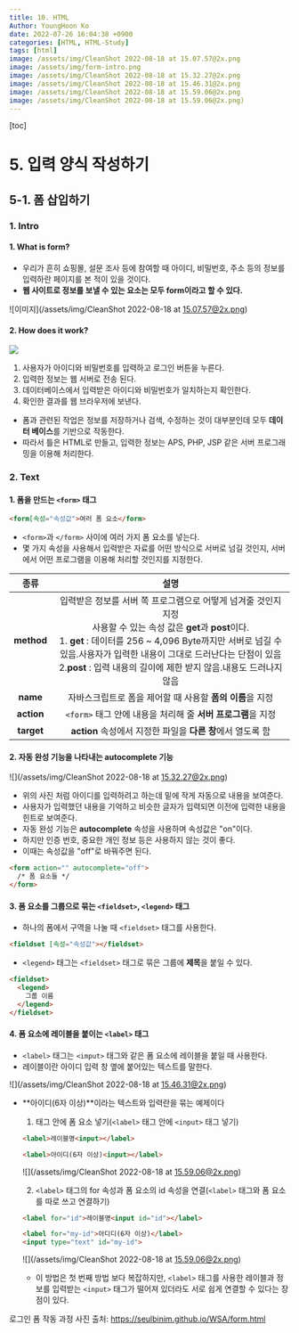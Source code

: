 ```yaml
---
title: 10. HTML
Author: YoungHoon Ko
date: 2022-07-26 16:04:38 +0900
categories: [HTML, HTML-Study]
tags: [html]
image: /assets/img/CleanShot 2022-08-18 at 15.07.57@2x.png
image: /assets/img/form-intro.png
image: /assets/img/CleanShot 2022-08-18 at 15.32.27@2x.png
image: /assets/img/CleanShot 2022-08-18 at 15.46.31@2x.png
image: /assets/img/CleanShot 2022-08-18 at 15.59.06@2x.png
image: /assets/img/CleanShot 2022-08-18 at 15.59.06@2x.png)
---
```


[toc]

# 5. 입력 양식 작성하기

## 5-1. 폼 삽입하기

### 1. Intro

#### 1. What is form?

- 우리가 흔히 쇼핑몰, 설문 조사 등에 참여할 때 아이디, 비밀번호, 주소 등의 정보를 입력하란 페이지를 본 적이 있을 것이다.
- **웹 사이트로 정보를 보낼 수 있는 요소는 모두 form이라고 할 수 있다.**

![이미지](/assets/img/CleanShot 2022-08-18 at 15.07.57@2x.png)

#### 2. How does it work?

![](/assets/img/form-intro.png)

1. 사용자가 아이디와 비밀번호를 입력하고 로그인 버튼을 누른다.
2. 입력한 정보는 웹 서버로 전송 된다.
3. 데이터베이스에서 입력받은 아이디와 비밀번호가 일치하는지 확인한다.
4. 확인한 결과를 웹 브라우저에 보낸다.

- 폼과 관련된 작업은 정보를 저장하거나 검색, 수정하는 것이 대부분인데 모두 **데이터 베이스**를 기반으로 작동한다.
- 따라서 틀은 HTML로 만들고, 입력한 정보는 APS, PHP,  JSP 같은 서버 프로그래밍을 이용해 처리한다.

### 2. Text

#### 1. 폼을 만드는 `<form>` 태그

```html
<form[속성="속성값">여러 폼 요소</form>
```

- `<form>`과 `</form>` 사이에 여러 가지 폼 요소를 넣는다.
- 몇 가지 속성을 사용해서 입력받은 자료를 어떤 방식으로 서버로 넘길 것인지, 서버에서 어떤 프로그램을 이용해 처리할 것인지를 지정한다.

|    종류    |                             설명                             |
| :--------: | :----------------------------------------------------------: |
| **method** | 입력받은 정보를 서버 쪽 프로그램으로 어떻게 넘겨줄 것인지 지정<br />사용할 수 있는 속성 값은 **get**과 **post**이다.<br />1. **get** : 데이터를 256 ~ 4,096 Byte까지만 서버로 넘길 수 있음.사용자가 입력한 내용이 그대로 드러난다는 단점이 있음<br />2.**post** : 입력 내용의 길이에 제한 받지 않음.내용도 드러나지 않음 |
|  **name**  |  자바스크립트로 폼을 제어할 때 사용할 **폼의 이름**을 지정   |
| **action** | `<form>` 태그 안에 내용을 처리해 줄 **서버 프로그램**을 지정 |
| **target** | **action** 속성에서 지정한 파일을 **다른 창**에서 열도록 함  |

#### 2. 자동 완성 기능을 나타내는 **autocomplete** 기능

![](/assets/img/CleanShot 2022-08-18 at 15.32.27@2x.png)

- 위의 사진 처럼 아이디를 입력하려고 하는데 밑에 작게 자동으로 내용을 보여준다.
- 사용자가 입력했던 내용을 기억하고 비슷한 글자가 입력되면 이전에 입력한 내용을 힌트로 보여준다.
- 자동 완성 기능은 **autocomplete** 속성을 사용하며 속성값은 "on"이다.
- 하지만 인증 번호, 중요한 개인 정보 등은 사용하지 않는 것이 좋다.
- 이때는 속성값을 "off"로 바꿔주면 된다.

```html
<form action="" autocomplete="off">
  /* 폼 요소들 */
</form>
```

#### 3. 폼 요소를 그룹으로 묶는 `<fieldset>`, `<legend>` 태그

- 하나의 폼에서 구역을 나눌 때  `<fieldset>` 태그를 사용한다.

```html
<fieldset [속성="속성값"></fieldset>
```

- `<legend>` 태그는 `<fieldset>` 태그로 묶은 그룹에 **제목**을 붙일 수 있다.

```html
<fieldset>
  <legend>
    그룹 이름
  </legend>
</fieldset>
```

#### 4. 폼 요소에 레이블을 붙이는  `<label>` 태그

- `<label>` 태그는 `<imput>` 태그와 같은 폼 요소에 레이블을 붙일 때 사용한다.
- 레이블이란 아이디 입력 창 옆에 붙어있는 텍스트를 말한다.

![](/assets/img/CleanShot 2022-08-18 at 15.46.31@2x.png)

- **아이디(6자 이상)**이라는 텍스트와 입력란을 묶는 예제이다

  1. 태그 안에 폼 요소 넣기(`<label>` 태그 안에 `<input>` 태그 넣기)

  ```html
  <label>레이블명<input></label>
  ```

  ``` html
  <label>아이디(6자 이상)<input></label>
  ```

  ![](/assets/img/CleanShot 2022-08-18 at 15.59.06@2x.png)

  2. `<label>` 태그의 for 속성과 폼 요소의 id 속성을 연결(`<label>` 태그와 폼 요소를 따로 쓰고 연결하기)

  ```html
  <label for="id">레이블명<input id="id"></label>
  ```

  ```html
  <label for="my-id">아디디(6자 이상)</label>
  <input type="text" id="my-id">
  ```

  ![](/assets/img/CleanShot 2022-08-18 at 15.59.06@2x.png)

  

  - 이 방법은 첫 번째 방법 보다 복잡하지만, `<label>` 태그를 사용한 레이블과 정보를 입력받는 `<input>` 태그가 떨어져 있더라도 서로 쉽게 연결할 수 있다는 장점이 있다.







로그인 폼 작동 과정 사진 출처: <https://seulbinim.github.io/WSA/form.html>